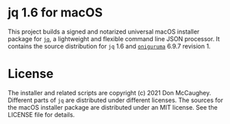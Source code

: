 # jq 1.6 for macOS

This project builds a signed and notarized universal macOS installer package
for [`jq`][1], a lightweight and flexible command line JSON processor.  It
contains the source distribution for `jq` 1.6 and [`oniguruma`][2] 6.9.7
revision 1.

[1]: https://stedolan.github.io/jq/
[2]: https://github.com/kkos/oniguruma

# License

The installer and related scripts are copyright (c) 2021 Don McCaughey.
Different parts of `jq` are distributed under different licenses.  The sources
for the macOS installer package are distributed under an MIT license.  See the
LICENSE file for details.

